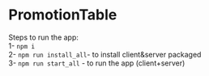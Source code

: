 # PromotionTable

Steps to run the app:  
1- `npm i`   
2- `npm run install_all`- to install client&server packaged   
3- `npm run start_all` - to run the app (client+server)    
